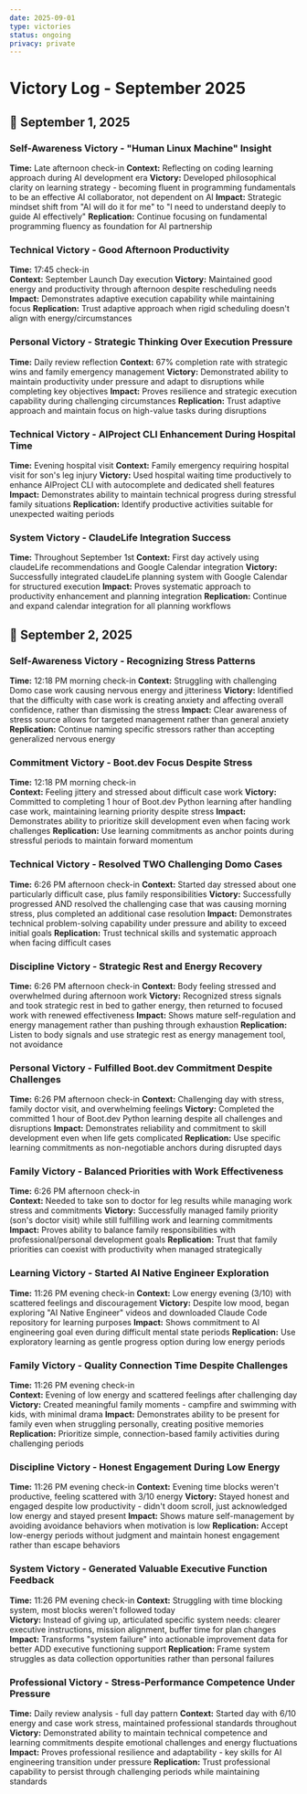 ```yaml
---
date: 2025-09-01
type: victories
status: ongoing
privacy: private
---
```


# Victory Log - September 2025

## 🎯 September 1, 2025

### Self-Awareness Victory - "Human Linux Machine" Insight
**Time:** Late afternoon check-in
**Context:** Reflecting on coding learning approach during AI development era
**Victory:** Developed philosophical clarity on learning strategy - becoming fluent in programming fundamentals to be an effective AI collaborator, not dependent on AI
**Impact:** Strategic mindset shift from "AI will do it for me" to "I need to understand deeply to guide AI effectively"
**Replication:** Continue focusing on fundamental programming fluency as foundation for AI partnership

### Technical Victory - Good Afternoon Productivity
**Time:** 17:45 check-in  
**Context:** September Launch Day execution
**Victory:** Maintained good energy and productivity through afternoon despite rescheduling needs
**Impact:** Demonstrates adaptive execution capability while maintaining focus
**Replication:** Trust adaptive approach when rigid scheduling doesn't align with energy/circumstances

### Personal Victory - Strategic Thinking Over Execution Pressure  
**Time:** Daily review reflection
**Context:** 67% completion rate with strategic wins and family emergency management
**Victory:** Demonstrated ability to maintain productivity under pressure and adapt to disruptions while completing key objectives
**Impact:** Proves resilience and strategic execution capability during challenging circumstances
**Replication:** Trust adaptive approach and maintain focus on high-value tasks during disruptions

### Technical Victory - AIProject CLI Enhancement During Hospital Time
**Time:** Evening hospital visit
**Context:** Family emergency requiring hospital visit for son's leg injury
**Victory:** Used hospital waiting time productively to enhance AIProject CLI with autocomplete and dedicated shell features
**Impact:** Demonstrates ability to maintain technical progress during stressful family situations
**Replication:** Identify productive activities suitable for unexpected waiting periods

### System Victory - ClaudeLife Integration Success
**Time:** Throughout September 1st
**Context:** First day actively using claudeLife recommendations and Google Calendar integration
**Victory:** Successfully integrated claudeLife planning system with Google Calendar for structured execution
**Impact:** Proves systematic approach to productivity enhancement and planning integration
**Replication:** Continue and expand calendar integration for all planning workflows

## 🎯 September 2, 2025

### Self-Awareness Victory - Recognizing Stress Patterns
**Time:** 12:18 PM morning check-in
**Context:** Struggling with challenging Domo case work causing nervous energy and jitteriness
**Victory:** Identified that the difficulty with case work is creating anxiety and affecting overall confidence, rather than dismissing the stress
**Impact:** Clear awareness of stress source allows for targeted management rather than general anxiety
**Replication:** Continue naming specific stressors rather than accepting generalized nervous energy

### Commitment Victory - Boot.dev Focus Despite Stress
**Time:** 12:18 PM morning check-in  
**Context:** Feeling jittery and stressed about difficult case work
**Victory:** Committed to completing 1 hour of Boot.dev Python learning after handling case work, maintaining learning priority despite stress
**Impact:** Demonstrates ability to prioritize skill development even when facing work challenges
**Replication:** Use learning commitments as anchor points during stressful periods to maintain forward momentum

### Technical Victory - Resolved TWO Challenging Domo Cases
**Time:** 6:26 PM afternoon check-in
**Context:** Started day stressed about one particularly difficult case, plus family responsibilities
**Victory:** Successfully progressed AND resolved the challenging case that was causing morning stress, plus completed an additional case resolution
**Impact:** Demonstrates technical problem-solving capability under pressure and ability to exceed initial goals
**Replication:** Trust technical skills and systematic approach when facing difficult cases

### Discipline Victory - Strategic Rest and Energy Recovery
**Time:** 6:26 PM afternoon check-in
**Context:** Body feeling stressed and overwhelmed during afternoon work
**Victory:** Recognized stress signals and took strategic rest in bed to gather energy, then returned to focused work with renewed effectiveness
**Impact:** Shows mature self-regulation and energy management rather than pushing through exhaustion
**Replication:** Listen to body signals and use strategic rest as energy management tool, not avoidance

### Personal Victory - Fulfilled Boot.dev Commitment Despite Challenges  
**Time:** 6:26 PM afternoon check-in
**Context:** Challenging day with stress, family doctor visit, and overwhelming feelings
**Victory:** Completed the committed 1 hour of Boot.dev Python learning despite all challenges and disruptions
**Impact:** Demonstrates reliability and commitment to skill development even when life gets complicated
**Replication:** Use specific learning commitments as non-negotiable anchors during disrupted days

### Family Victory - Balanced Priorities with Work Effectiveness
**Time:** 6:26 PM afternoon check-in  
**Context:** Needed to take son to doctor for leg results while managing work stress and commitments
**Victory:** Successfully managed family priority (son's doctor visit) while still fulfilling work and learning commitments
**Impact:** Proves ability to balance family responsibilities with professional/personal development goals
**Replication:** Trust that family priorities can coexist with productivity when managed strategically

### Learning Victory - Started AI Native Engineer Exploration
**Time:** 11:26 PM evening check-in
**Context:** Low energy evening (3/10) with scattered feelings and discouragement
**Victory:** Despite low mood, began exploring "AI Native Engineer" videos and downloaded Claude Code repository for learning purposes
**Impact:** Shows commitment to AI engineering goal even during difficult mental state periods
**Replication:** Use exploratory learning as gentle progress option during low energy periods

### Family Victory - Quality Connection Time Despite Challenges
**Time:** 11:26 PM evening check-in  
**Context:** Evening of low energy and scattered feelings after challenging day
**Victory:** Created meaningful family moments - campfire and swimming with kids, with minimal drama
**Impact:** Demonstrates ability to be present for family even when struggling personally, creating positive memories
**Replication:** Prioritize simple, connection-based family activities during challenging periods

### Discipline Victory - Honest Engagement During Low Energy
**Time:** 11:26 PM evening check-in
**Context:** Evening time blocks weren't productive, feeling scattered with 3/10 energy
**Victory:** Stayed honest and engaged despite low productivity - didn't doom scroll, just acknowledged low energy and stayed present
**Impact:** Shows mature self-management by avoiding avoidance behaviors when motivation is low
**Replication:** Accept low-energy periods without judgment and maintain honest engagement rather than escape behaviors

### System Victory - Generated Valuable Executive Function Feedback
**Time:** 11:26 PM evening check-in
**Context:** Struggling with time blocking system, most blocks weren't followed today  
**Victory:** Instead of giving up, articulated specific system needs: clearer executive instructions, mission alignment, buffer time for plan changes
**Impact:** Transforms "system failure" into actionable improvement data for better ADD executive functioning support
**Replication:** Frame system struggles as data collection opportunities rather than personal failures

### Professional Victory - Stress-Performance Competence Under Pressure
**Time:** Daily review analysis - full day pattern
**Context:** Started day with 6/10 energy and case work stress, maintained professional standards throughout
**Victory:** Demonstrated ability to maintain technical competence and learning commitments despite emotional challenges and energy fluctuations
**Impact:** Proves professional resilience and adaptability - key skills for AI engineering transition under pressure
**Replication:** Trust professional capability to persist through challenging periods while maintaining standards
